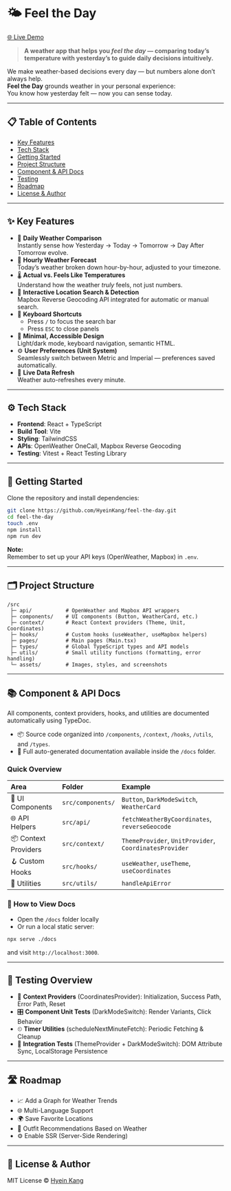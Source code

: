 # 🌤️ Feel the Day

[🌐 Live Demo](https://feel-the-day.vercel.app/)

> **A weather app that helps you *feel the day* — comparing today’s temperature with yesterday’s to guide daily decisions intuitively.**

We make weather-based decisions every day — but numbers alone don’t always help.  
**Feel the Day** grounds weather in your personal experience:  
You know how yesterday felt — now you can sense today.

---

## 📋 Table of Contents

- [Key Features](#key-features)
- [Tech Stack](#tech-stack)
- [Getting Started](#getting-started)
- [Project Structure](#project-structure)
- [Component & API Docs](#component--api-docs)
- [Testing](#testing)
- [Roadmap](#roadmap)
- [License & Author](#license)

---

## ✨ Key Features

- 🔁 **Daily Weather Comparison**  
  Instantly sense how Yesterday → Today → Tomorrow → Day After Tomorrow evolve.
- 📆 **Hourly Weather Forecast**  
  Today’s weather broken down hour-by-hour, adjusted to your timezone.
- 🌡️ **Actual vs. Feels Like Temperatures**  
  Understand how the weather *truly* feels, not just numbers.
- 📍 **Interactive Location Search & Detection**  
  Mapbox Reverse Geocoding API integrated for automatic or manual search.
- 🎹 **Keyboard Shortcuts**  
  - Press `/` to focus the search bar
  - Press `ESC` to close panels
- 🎨 **Minimal, Accessible Design**  
  Light/dark mode, keyboard navigation, semantic HTML.
- ⚙️ **User Preferences (Unit System)**  
  Seamlessly switch between Metric and Imperial — preferences saved automatically.
- 🔄 **Live Data Refresh**  
  Weather auto-refreshes every minute.

---

## ⚙️ Tech Stack

- **Frontend**: React + TypeScript
- **Build Tool**: Vite
- **Styling**: TailwindCSS
- **APIs**: OpenWeather OneCall, Mapbox Reverse Geocoding
- **Testing**: Vitest + React Testing Library

---

## 🚀 Getting Started

Clone the repository and install dependencies:

```bash
git clone https://github.com/HyeinKang/feel-the-day.git
cd feel-the-day
touch .env
npm install
npm run dev
```

**Note:**  
Remember to set up your API keys (OpenWeather, Mapbox) in `.env`.

---

## 🗂️ Project Structure

```plaintext
/src
 ├─ api/           # OpenWeather and Mapbox API wrappers
 ├─ components/    # UI components (Button, WeatherCard, etc.)
 ├─ context/       # React Context providers (Theme, Unit, Coordinates)
 ├─ hooks/         # Custom hooks (useWeather, useMapbox helpers)
 ├─ pages/         # Main pages (Main.tsx)
 ├─ types/         # Global TypeScript types and API models
 ├─ utils/         # Small utility functions (formatting, error handling)
 └─ assets/        # Images, styles, and screenshots
```

---

## 📚 Component & API Docs

All components, context providers, hooks, and utilities are documented automatically using TypeDoc.

- 📦 Source code organized into `/components`, `/context`, `/hooks`, `/utils`, and `/types`.
- 📄 Full auto-generated documentation available inside the `/docs` folder.

### Quick Overview

| Area | Folder | Example |
|:---|:---|:---|
| 🧩 UI Components | `src/components/` | `Button`, `DarkModeSwitch`, `WeatherCard` |
| 🌐 API Helpers | `src/api/` | `fetchWeatherByCoordinates`, `reverseGeocode` |
| 📦 Context Providers | `src/context/` | `ThemeProvider`, `UnitProvider`, `CoordinatesProvider` |
| 🪝 Custom Hooks | `src/hooks/` | `useWeather`, `useTheme`, `useCoordinates` |
| 🧹 Utilities | `src/utils/` | `handleApiError` |

### 📖 How to View Docs

- Open the `/docs` folder locally
- Or run a local static server:

```bash
npx serve ./docs
```

and visit `http://localhost:3000`.

---

## 🧪 Testing Overview

- 🧩 **Context Providers** (CoordinatesProvider): Initialization, Success Path, Error Path, Reset
- 🎛 **Component Unit Tests** (DarkModeSwitch): Render Variants, Click Behavior
- ⏲ **Timer Utilities** (scheduleNextMinuteFetch): Periodic Fetching & Cleanup
- 🔗 **Integration Tests** (ThemeProvider + DarkModeSwitch): DOM Attribute Sync, LocalStorage Persistence

---

## 🛣️ Roadmap

- 📈 Add a Graph for Weather Trends
- 🌐 Multi-Language Support
- 🌍 Save Favorite Locations
- 👚 Outfit Recommendations Based on Weather
- ⚙️ Enable SSR (Server-Side Rendering)

---

## 📜 License & Author

MIT License © [Hyein Kang](https://github.com/HyeinKang)
